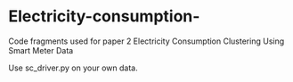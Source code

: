 # Electricity-consumption-
Code fragments used for paper 2 Electricity Consumption Clustering Using Smart Meter Data


Use sc_driver.py on your own data. 

